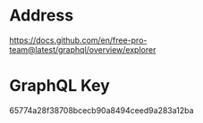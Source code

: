 # Address

https://docs.github.com/en/free-pro-team@latest/graphql/overview/explorer

# GraphQL Key

65774a28f38708bcecb90a8494ceed9a283a12ba

